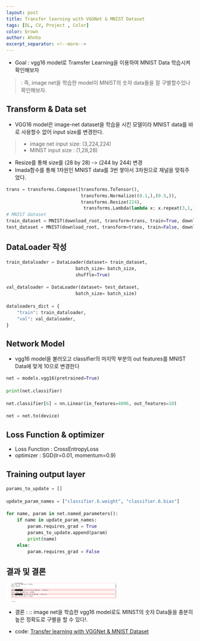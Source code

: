 ```yaml
---
layout: post
title: Transfer learning with VGGNet & MNIST Dataset
tags: [DL, CV, Project , Color]
color: brown
author: Ahnho
excerpt_separator: <!--more-->
---
```


- Goal : vgg16 model로 Tramsfer Learning을 이용하여 MNIST Data 학습시켜 확인해보자
> : 즉, image net을 학습한 model이 MNIST의 숫자 data들을 잘 구별할수있나 확인해보자.

<!--more-->


## Transform & Data set

- VGG16 model은 image-net dataset을 학습을 시킨 모델이라 MNIST data를 바로 사용할수 없어 input size를 변경한다.
> - image net input size: (3,224,224)
> - MINST input size : (1,28,28)

- Resize를 통해 size를 (28 by 28) -> (244 by 244) 변경
-  lmada함수를 통해 1차원인 MNIST data를 3번 쌓아서 3차원으로 채널을 맞춰주었다.

```python
trans = transforms.Compose([transforms.ToTensor(),
                            transforms.Normalize((0.1,),(0.5,)),
                            transforms.Resize(224),
                             transforms.Lambda(lambda x: x.repeat(3,1,1))])
# MNIST dataset
train_dataset = MNIST(download_root, transform=trans, train=True, download=True)
test_dataset = MNIST(download_root, transform=trans, train=False, download=True)
```


## DataLoader 작성

```python
train_dataloader = DataLoader(dataset= train_dataset,
                          batch_size= batch_size,
                          shuffle=True)

val_dataloader = DataLoader(dataset= test_dataset,
                          batch_size= batch_size)

dataloaders_dict = {
    "train": train_dataloader,
    "val": val_dataloader,
}
```

## Network Model

- vgg16 model을 불러오고 classifier의 마지막 부분의 out features를 MNIST Data에 맞게 10으로 변경한다

```python
net = models.vgg16(pretrained=True)

print(net.classifier)

net.classifier[6] = nn.Linear(in_features=4096, out_features=10)

net = net.to(device)
```

## Loss Function  & optimizer

- Loss Function : CrossEntropyLoss
- optimizer : SGD(lr=0.01, momentum=0.9)

## Training output layer

```python
params_to_update = []

update_param_names = ["classifier.6.weight", "classifier.6.bias"]

for name, param in net.named_parameters():
    if name in update_param_names:
        param.requires_grad = True
        params_to_update.append(param)
        print(name)
    else:
        param.requires_grad = False
```

## 결과 및 결론

<img src= "/_portfolio/TLVM.png" width="300px" height="50px" title="image"/>

- 결론 : :: image net을 학습한 vgg16 model로도 MINST의 숫자 Data들을 충분히 높은 정확도로 구별을 할 수 있다!.


- code: [Transfer learning with VGGNet & MNIST Dataset](https://github.com/Ahnho/DeepLeaning_PJ/blob/main/Transfer_Leaning/Transfer_MNIST.ipynb) 
